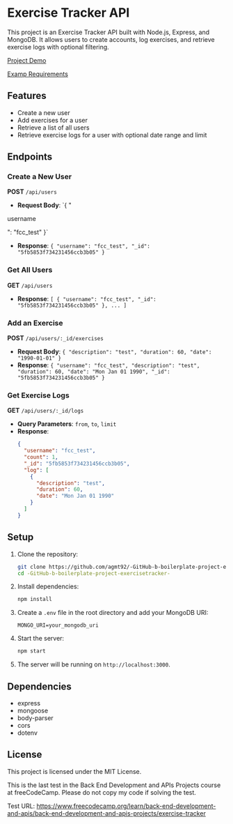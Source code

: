 # Exercise Tracker API

This project is an Exercise Tracker API built with Node.js, Express, and MongoDB. It allows users to create accounts, log exercises, and retrieve exercise logs with optional filtering.

[Project Demo](https://exercise-tracker-hrk-2942297fa708.herokuapp.com)

[Examp Requirements](https://www.freecodecamp.org/learn/back-end-development-and-apis/back-end-development-and-apis-projects/exercise-tracker)

## Features

- Create a new user
- Add exercises for a user
- Retrieve a list of all users
- Retrieve exercise logs for a user with optional date range and limit

## Endpoints

### Create a New User

**POST** `/api/users`

- **Request Body**: `{ "

username

": "fcc_test" }`
- **Response**: `{ "username": "fcc_test", "_id": "5fb5853f734231456ccb3b05" }`

### Get All Users

**GET** `/api/users`

- **Response**: `[ { "username": "fcc_test", "_id": "5fb5853f734231456ccb3b05" }, ... ]`

### Add an Exercise

**POST** `/api/users/:_id/exercises`

- **Request Body**: `{ "description": "test", "duration": 60, "date": "1990-01-01" }`
- **Response**: `{ "username": "fcc_test", "description": "test", "duration": 60, "date": "Mon Jan 01 1990", "_id": "5fb5853f734231456ccb3b05" }`

### Get Exercise Logs

**GET** `/api/users/:_id/logs`

- **Query Parameters**: `from`, `to`, `limit`
- **Response**: 
  ```json
  {
    "username": "fcc_test",
    "count": 1,
    "_id": "5fb5853f734231456ccb3b05",
    "log": [
      {
        "description": "test",
        "duration": 60,
        "date": "Mon Jan 01 1990"
      }
    ]
  }
  ```

## Setup

1. Clone the repository:
   ```bash
   git clone https://github.com/agmt92/-GitHub-b-boilerplate-project-exercisetracker-
   cd -GitHub-b-boilerplate-project-exercisetracker-
   ```

2. Install dependencies:
   ```bash
   npm install
   ```

3. Create a `.env` file in the root directory and add your MongoDB URI:
   ```
   MONGO_URI=your_mongodb_uri
   ```

4. Start the server:
   ```bash
   npm start
   ```

5. The server will be running on `http://localhost:3000`.

## Dependencies

- express
- mongoose
- body-parser
- cors
- dotenv

## License

This project is licensed under the MIT License.

This is the last test in the Back End Development and APIs Projects course at freeCodeCamp. Please do not copy my code if solving the test.

Test URL: https://www.freecodecamp.org/learn/back-end-development-and-apis/back-end-development-and-apis-projects/exercise-tracker
